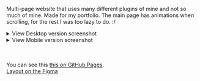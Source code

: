 Multi-page website that uses many different plugins of mine and not so much of mine. Made for my portfolio.
The main page has animations when scrolling, for the rest I was too lazy to do. :/


<details>
<summary>View Desktop version screenshot</summary>
  <img src="readmeFiles/preview.png" />
</details>

<details>
<summary>View Mobile version screenshot</summary>
  <img src="readmeFiles/previewMOB.png" width=50% />
</details>
<br>
<br>

You can see this [this on GitHub Pages].<br>
[Layout on the Figma](https://www.figma.com/community/file/1110220804342093848)

[this on GitHub Pages]: https://ulyanov-programmer.github.io/Business/Business/
